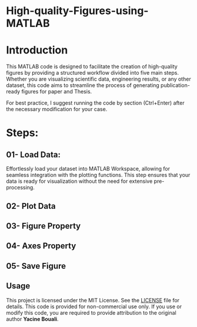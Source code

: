 # High-quality-Figures-using-MATLAB
# Introduction
This MATLAB code is designed to facilitate the creation of high-quality figures by providing a structured workflow divided into five main steps. Whether you are visualizing scientific data, engineering results, or any other dataset, this code aims to streamline the process of generating publication-ready figures for paper and Thesis.

For best practice, I suggest running the code by section (Ctrl+Enter) after the necessary modification for your case.

# Steps:  
## 01- Load Data:
Effortlessly load your dataset into MATLAB Workspace, allowing for seamless integration with the plotting functions. This step ensures that your data is ready for visualization without the need for extensive pre-processing.

## 02- Plot Data
## 03- Figure Property
## 04- Axes Property
## 05- Save Figure


## Usage
This project is licensed under the MIT License. See the [LICENSE](LICENSE) file for details.
This code is provided for non-commercial use only. If you use or modify this code, you are required to provide attribution to the original author **Yacine Bouali**.
